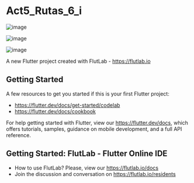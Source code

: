 # Act5_Rutas_6_i

![image](https://github.com/user-attachments/assets/8aa13f49-59ae-416f-93c5-36b26c1b53c8)

![image](https://github.com/user-attachments/assets/da913e6f-5a8a-4238-be28-544288de29be)

![image](https://github.com/user-attachments/assets/0fc7470e-ec49-432b-9fb9-ca4a4cc0725c)


A new Flutter project created with FlutLab - https://flutlab.io

## Getting Started

A few resources to get you started if this is your first Flutter project:

- https://flutter.dev/docs/get-started/codelab
- https://flutter.dev/docs/cookbook

For help getting started with Flutter, view our
https://flutter.dev/docs, which offers tutorials,
samples, guidance on mobile development, and a full API reference.

## Getting Started: FlutLab - Flutter Online IDE

- How to use FlutLab? Please, view our https://flutlab.io/docs
- Join the discussion and conversation on https://flutlab.io/residents

